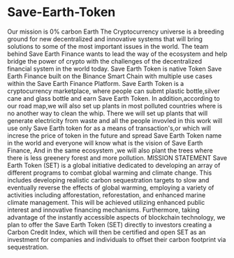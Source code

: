 # Save-Earth-Token
Our mission is 0% carbon Earth
The Cryptocurrency universe is a breeding ground for new decentralized and 
innovative systems that will bring solutions to some of the most important issues 
in the world. The team behind Save Earth Finance wants to lead the way of the 
ecosystem and help bridge the power of crypto with the challenges of the 
decentralized financial system in the world today. 
Save Earth Token is native Token Save Earth Finance built on the Binance Smart 
Chain with multiple use cases within the Save Earth Finance Platform. Save Earth 
Token is a cryptocurrency marketplace, where people can submt plastic 
bottle,silver cane and glass bottle and earn Save Earth Token.
In addition,according to our road map,we will also set up plants in most polluted 
countries where is no another way to clean the whip. There we will set up plants 
that will generate electricity from waste and all the people invovled in this work 
will use only Save Earth token for as a means of transaction's,or which will increse 
the price of token in the future and spread Save Earth Token name in the world 
and everyone will know what is the vision of Save Earth Finance, And in the same 
ecosystem ,we will also plant the trees where there is less greenery forest and 
more pollution. 
MISSION STATEMENT
Save Earth Token (SET) is a global initiative dedicated to developing an array of 
different programs to combat global warming and climate change.
This includes developing realistic carbon sequestration targets to slow and 
eventually reverse the effects of global warming, employing a variety of activities 
including afforestation, reforestation, and enhanced marine climate 
management. 
This will be achieved utilizing enhanced public interest and innovative financing 
mechanisms. Furthermore, taking advantage of the instantly accessible aspects 
of blockchain technology, we plan to offer the Save Earth Token (SET) directly to 
investors creating a Carbon Credit Index, which will then be certified and open 
SET as an investment for companies and individuals to offset their carbon 
footprint via sequestration.  
